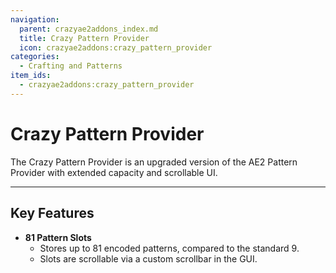 ```yaml
---
navigation:
  parent: crazyae2addons_index.md
  title: Crazy Pattern Provider
  icon: crazyae2addons:crazy_pattern_provider
categories:
  - Crafting and Patterns
item_ids:
  - crazyae2addons:crazy_pattern_provider
---
```


# Crazy Pattern Provider

<BlockImage id="crazyae2addons:crazy_pattern_provider" scale="4"></BlockImage>

The Crazy Pattern Provider is an upgraded version of the AE2 Pattern Provider with extended capacity and scrollable UI.

---

## Key Features

- **81 Pattern Slots**
   - Stores up to 81 encoded patterns, compared to the standard 9.
   - Slots are scrollable via a custom scrollbar in the GUI.